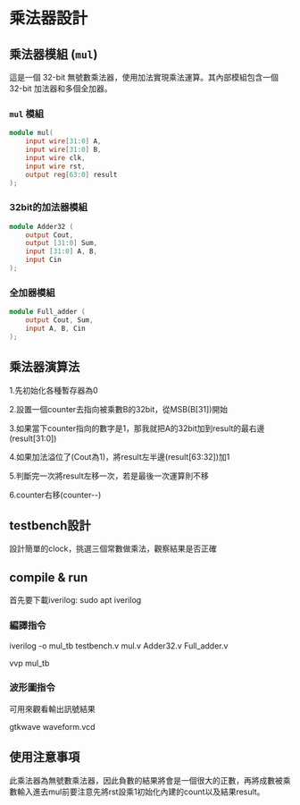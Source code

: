 # 乘法器設計

## 乘法器模組 (`mul`)

這是一個 32-bit 無號數乘法器，使用加法實現乘法運算。其內部模組包含一個 32-bit 加法器和多個全加器。

### `mul` 模組

```verilog
module mul(
    input wire[31:0] A,
    input wire[31:0] B,
    input wire clk,
    input wire rst,
    output reg[63:0] result
);
```
### 32bit的加法器模組
```verilog
module Adder32 (
    output Cout, 
    output [31:0] Sum,
    input [31:0] A, B,
    input Cin
);
```

### 全加器模組
```verilog
module Full_adder (
    output Cout, Sum,
    input A, B, Cin
);
```

## 乘法器演算法
1.先初始化各種暫存器為0

2.設置一個counter去指向被乘數B的32bit，從MSB(B[31])開始

3.如果當下counter指向的數字是1，那我就把A的32bit加到result的最右邊(result[31:0])

4.如果加法溢位了(Cout為1)，將result左半邊(result[63:32])加1

5.判斷完一次將result左移一次，若是最後一次運算則不移

6.counter右移(counter--)

## testbench設計
設計簡單的clock，挑選三個常數做乘法，觀察結果是否正確

## compile & run
首先要下載iverilog: sudo apt iverilog

### 編譯指令
iverilog -o mul_tb testbench.v mul.v Adder32.v Full_adder.v

vvp mul_tb

### 波形圖指令
可用來觀看輸出訊號結果

gtkwave waveform.vcd

## 使用注意事項
此乘法器為無號數乘法器，因此負數的結果將會是一個很大的正數，再將成數被乘數輸入進去mul前要注意先將rst設乘1初始化內建的count以及結果result。